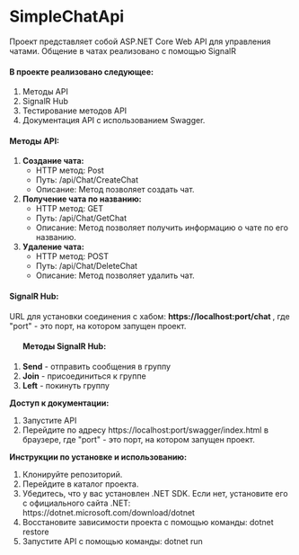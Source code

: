# SimpleChatApi

Проект представляет собой ASP.NET Core Web API для управления чатами. Общение в чатах реализовано с помощью SignalR
<h4>В проекте реализовано следующее:</h4> 
<ol>
  <li>Методы API</li>
  <li>SignalR Hub</li> 
  <li>Тестирование методов API</li>
  <li>Документация API с использованием Swagger.</li>
  
</ol>
<summary><h4>Методы API:</h4></summary>
<ol>
  <li><b>Создание чата:</b>
      <ul>
        <li>HTTP метод: Post</li>
        <li>Путь: /api/Chat/CreateChat</li>
        <li>Описание: Метод позволяет создать чат.</li>
      </ul>
  </li>
  <li><b>Получение чата по названию:</b>
      <ul>
        <li>HTTP метод: GET</li>
        <li>Путь: /api/Chat/GetChat</li>
        <li>Описание: Метод позволяет получить информацию о чате по его названию.</li>
      </ul>
  </li>
  <li><b>Удаление чата:</b>
      <ul>
        <li>HTTP метод:  POST</li>
        <li>Путь: /api/Chat/DeleteChat</li>
        <li>Описание: Метод позволяет удалить чат.</li>
      </ul>
  </li>
</ol>

<summary><h4>SignalR Hub:</h4></summary>
  URL для установки соединения с хабом: <b>https://localhost:port/chat </b>, где "port" - это порт, на котором запущен проект.
<ol>
  <h4>Методы SignalR Hub:</h4>
  <li><b>Send</b> - отправить сообщения в группу</li>
  <li><b>Join</b> - присоединиться к группе</li>
  <li><b>Left</b> - покинуть группу</li>
</ol>

**Доступ к документации:**
<ol>
  <li>Запустите API</li>
  <li>Перейдите по адресу https://localhost:port/swagger/index.html в браузере, где "port" - это порт, на котором запущен проект.</li>
</ol>

<b>Инструкции по установке и использованию:</b>
<ol>
  <li>Клонируйте репозиторий.</li>
  <li>Перейдите в каталог проекта.</li>
  <li>Убедитесь, что у вас установлен .NET SDK. Если нет, установите его с официального сайта .NET: https://dotnet.microsoft.com/download/dotnet</li>
  <li>Восстановите зависимости проекта с помощью команды: dotnet restore</li>
  <li>Запустите API с помощью команды:  dotnet run</li>  
</ol>

